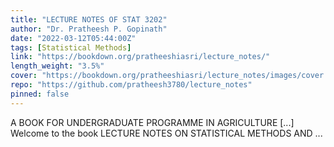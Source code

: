 ```yaml
---
title: "LECTURE NOTES OF STAT 3202"
author: "Dr. Pratheesh P. Gopinath"
date: "2022-03-12T05:44:00Z"
tags: [Statistical Methods]
link: "https://bookdown.org/pratheeshiasri/lecture_notes/"
length_weight: "3.5%"
cover: "https://bookdown.org/pratheeshiasri/lecture_notes/images/cover.png"
repo: "https://github.com/pratheesh3780/lecture_notes"
pinned: false
---
```


A BOOK FOR UNDERGRADUATE PROGRAMME IN AGRICULTURE [...] Welcome to the book LECTURE NOTES ON STATISTICAL METHODS AND ...
